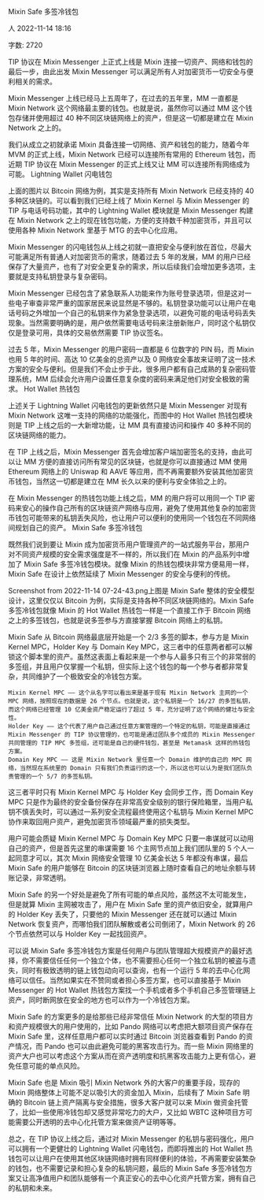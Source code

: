 Mixin Safe 多签冷钱包

人
2022-11-14 18:16

字数: 2720

TIP 协议在 Mixin Messenger 上正式上线是 Mixin 连接一切资产、网络和钱包的最后一步，由此出发 Mixin Messenger 可以满足所有人对加密货币一切安全与便利相关的需求。

Mixin Messenger 上线已经马上五周年了，在过去的五年里，MM 一直都是 Mixin Network 这个网络最主要的钱包。也就是说，虽然你可以通过 MM 这个钱包存储并使用超过 40 种不同区块链网络上的资产，但是这一切都是建立在 Mixin Network 之上的。

我们从成立之初就承诺 Mixin 具备连接一切网络、资产和钱包的能力，随着今年 MVM 的正式上线，Mixin Network 已经可以连接所有常用的 Ethereum 钱包，而近期 TIP 协议在 Mixin Messenger 的正式上线又让 MM 可以连接所有网络成为可能。
Lightning Wallet 闪电钱包

上面的图片以 Bitcoin 网络为例，其实是支持所有 Mixin Network 已经支持的 40 多种区块链的。可以看到我们已经上线了 Mixin Kernel 与 Mixin Messenger 的 TIP 与电话号码功能，其中的 Lightning Wallet 模块就是 Mixin Messenger 构建在 Mixin Network 之上的现在钱包功能，方便的支持数千种加密货币，并且可以使用各种 Mixin Network 里基于 MTG 的去中心化应用。

Mixin Messenger 的闪电钱包从上线之初就一直把安全与便利放在首位，尽最大可能满足所有普通人对加密货币的需求，随着过去 5 年的发展，MM 的用户已经保存了大量资产，也有了对安全更复杂的需求，所以后续我们会增加更多选项，主要就是支持私钥登录与复杂密码。

Mixin Messenger 已经包含了紧急联系人功能来作为账号登录选项，但是这对一些电子审查非常严重的国家居民来说显然是不够的。私钥登录功能可以让用户在电话号码之外增加一个自己的私钥来作为紧急登录选项，以避免可能的电话号码丢失现象。当然需要明确的是，用户依然需要电话号码来注册新账户，同时这个私钥仅仅是登录可用，具体的交易依然需要 TIP 协议签名。

过去 5 年，Mixin Messenger 的用户密码一直都是 6 位数字的 PIN 码，而 Mixin 也用 5 年的时间、高达 10 亿美金的总资产以及 0 网络安全事故来证明了这一技术方案的安全与便利。但是我们不会止步于此，很多用户都有自己成熟的复杂密码管理系统，MM 后续会允许用户设置任意复杂度的密码来满足他们对安全极致的需求。
Hot Wallet 热钱包

上述关于 Lightning Wallet 闪电钱包的更新依然只是 Mixin Messenger 对现有 Mixin Network 这唯一支持的网络的功能强化，而图中的 Hot Wallet 热钱包模块则是 TIP 上线之后的一大新增功能，让 MM 具有直接访问和操作 40 多种不同的区块链网络的能力。

在 TIP 上线之后，Mixin Messenger 首先会增加客户端加密签名的支持，由此可以让 MM 方便的直接访问所有常见的区块链，也就是你可以直接通过 MM 使用 Ethereum 网络上的 Uniswap 和 AAVE 等应用，而不再需要额外安装其他加密货币钱包，当然这一切都是建立在 MM 长久以来的便利与安全体验之上的。

在 Mixin Messenger 的热钱包功能上线之后，MM 的用户将可以用同一个 TIP 密码来安心的操作自己所有的区块链资产网络与应用，避免了使用其他复杂的加密货币钱包可能带来的私钥丢失风险，也让用户可以便利的使用同一个钱包在不同网络间规划自己的资产。
Mixin Safe 多签冷钱包

既然我们说到要让 Mixin 成为加密货币用户管理资产的一站式服务平台，那用户对不同资产规模的安全需求强度是不一样的，所以我们在 Mixin 的产品系列中增加了 Mixin Safe 多签冷钱包模块。就像 Mixin 的热钱包模块非常方便易用一样，Mixin Safe 在设计上依然延续了 Mixin Messenger 的安全与便利的传统。

Screenshot from 2022-11-14 07-24-43.png上图是 Mixin Safe 整体的安全模型设计，这里仅仅以 Bitcoin 为例，实际是支持各种不同区块链网络的。Mixin Safe 多签冷钱包就像 Mixin 的 Hot Wallet 热钱包一样是一个直接工作于 Bitcoin 网络之上的多签钱包，也就是说多签参与方直接掌握 Bitcoin 网络上的私钥。

Mixin Safe 从 Bitcoin 网络最底层开始是一个 2/3 多签的脚本，参与方是 Mixin Kernel MPC，Holder Key 与 Domain Key MPC，这三者中的任意两者都可以解锁这个脚本里的资产。虽然这表面上看起来是一个参与人最多只有三个的非常弱的多签组，并且用户仅掌握一个私钥，但实际上这个钱包的每一个参与者都非常复杂，共同维护了一个极致安全的冷钱包方案。

    Mixin Kernel MPC —— 这个从名字可以看出来是基于现有 Mixin Network 主网的一个 MPC 网络，按照现在的数据是 26 个节点。也就是说，这个私钥是一个 16/27 的多签私钥，而这个网络已经管理 10 亿美金资产稳定运行了超过 5 年，充分证明了这个网络的健壮与安全性。
    Holder Key —— 这个代表了用户自己通过任意方案管理的一个特定的私钥，可能是直接通过 Mixin Messenger 的 TIP 协议管理的，也可能是通过团队多个成员的 Mixin Messenger 共同管理的 TIP MPC 多签组，还可能是自己的硬件钱包，甚至是 Metamask 这样的热钱包方案。
    Domain Key MPC —— 这是 Mixin Network 里任意一个 Domain 维护的自己的 MPC 网络，当然现在系统里的 Domain 只有我们负责运行的这一个，所以这也可以认为是我们团队负责管理的一个 5/7 的多签私钥。

这三者平时只有 Mixin Kernel MPC 与 Holder Key 会同步工作，而 Domain Key MPC 只是作为最终的安全备份保存在非常高安全级别的银行保险箱里，当用户私钥不慎丢失时，可以通过一系列安全流程最终使用这个私钥与 Mixin Kernel MPC 协作来取回用户资产，避免加密货币领域最严重的损失类型。

用户可能会质疑 Mixin Kernel MPC 与 Domain Key MPC 只要一串谋就可以动用自己的资产，但是首先这里的串谋需要 16 个主网节点加上我们团队里的 5 个人一起同意才可以，其次 Mixin 网络安全管理 10 亿美金长达 5 年都没有串谋，最后 Mixin Safe 的用户能够在 Bitcoin 的区块链浏览器上随时查看自己的地址余额与转账记录，非常透明。

Mixin Safe 的另一个好处是避免了所有可能的单点风险，虽然这不太可能发生，但是就算 Mixin 主网被攻击了，用户在 Mixin Safe 里的资产依旧安全，就算用户的 Holder Key 丢失了，只要他的 Mixin Messenger 还在就可以通过 Mixin Network 恢复资产，而哪怕我们团队解散或者公司倒闭了，Mixin Network 的 26 个节点依然可以与 Holder Key 一起找回资产。

可以说 Mixin Safe 多签冷钱包方案是任何用户与团队管理超大规模资产的最好选择，你不需要信任任何一个独立个体，也不需要担心任何一个独立私钥的被盗与遗失，同时有极致透明的链上钱包动向可以查询，也有一个运行 5 年的去中心化网络可以信任。当然如果实在不赞同或者担心多签方案，也可以直接基于 Mixin Messenger 的 Hot Wallet 热钱包方案找一个手机或者多个手机自己多签管理链上资产，同时断网放在安全的地方也可以作为一个冷钱包方案。

Mixin Safe 的方案更多的是给那些已经非常信任 Mixin Network 的大型的项目方和资产规模很大的用户使用的，比如 Pando 网络可以考虑把大额项目资产保存在 Mixin Safe 里，这样任意用户都可以实时通过 Bitcoin 浏览器查看到 Pando 的资产情况，而 Pando 也可以由此避免可能的黑客攻击行为。而一些 Mixin 网络里的资产大户也可以考虑这个方案从而在资产透明度和抗黑客攻击能力上更有信心，避免任意可能的单点风险。

Mixin Safe 也是 Mixin 吸引 Mixin Network 外的大客户的重要手段，现存的 Mixin 网络整体上可能不足以吸引大的资金加入 Mixin，后续有了 Mixin Safe 明确的 Bitcoin 链上资产隔离与安全措施，很多大客户就可以来 Mixin 做资金托管了，比如一些使用冷钱包却又感觉非常吃力的大户，又比如 WBTC 这种项目方可能需要公开透明的去中心化托管方案来做资产证明等等。

总之，在 TIP 协议上线之后，通过对 Mixin Messenger 的私钥与密码强化，用户可以拥有一个更健壮的 Lightning Wallet 闪电钱包，而即将推出的 Hot Wallet 热钱包可以让用户在使用其他区块链网络时拥有同样便利的体验，不再需要安装繁杂的钱包，也不需要记录和担心复杂的私钥问题，最后的 Mixin Safe 多签冷钱包方案又让高净值用户和团队能够有一个真正安心的去中心化资产托管方案，拥有自己的私钥和未来。
